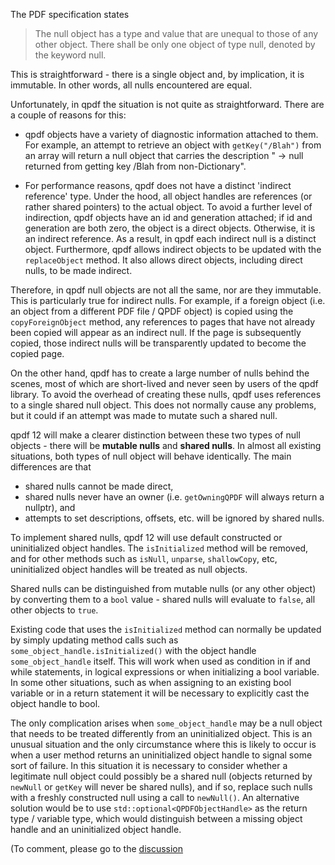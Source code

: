 The PDF specification states

> The null object has a type and value that are unequal to those of any other object. There shall be
> only one object of type null, denoted by the keyword null.

This is straightforward - there is a single object and, by implication, it is immutable. In other
words, all nulls encountered are equal.

Unfortunately, in qpdf the situation is not quite as straightforward. There are a couple of reasons
for this:

- qpdf objects have a variety of diagnostic information attached to them. For example, an attempt to
  retrieve an object with `getKey("/Blah")` from an array will return a null object that carries the
  description " -> null returned from getting key /Blah from non-Dictionary".

- For performance reasons, qpdf does not have a distinct 'indirect reference' type. Under the hood,
  all object handles are references (or rather shared pointers) to the actual object. To avoid a
  further level of indirection, qpdf objects have an id and generation attached; if id and
  generation are both zero, the object is a direct objects. Otherwise, it is an indirect reference.
  As a result, in qpdf each indirect null is a distinct object. Furthermore, qpdf allows indirect
  objects to be updated with the `replaceObject` method. It also allows direct objects, including
  direct nulls, to be made indirect.

Therefore, in qpdf null objects are not all the same, nor are they immutable. This is particularly
true for indirect nulls. For example, if a foreign object (i.e. an object from a different PDF
file / QPDF object) is copied using the `copyForeignObject` method, any references to pages that
have not already been copied will appear as an indirect null. If the page is subsequently copied,
those indirect nulls will be transparently updated to become the copied page.

On the other hand, qpdf has to create a large number of nulls behind the scenes, most of which are
short-lived and never seen by users of the qpdf library. To avoid the overhead of creating these
nulls, qpdf uses references to a single shared null object. This does not normally cause any
problems, but it could if an attempt was made to mutate such a shared null.

qpdf 12 will make a clearer distinction between these two types of null objects - there will be
**mutable nulls** and **shared nulls**. In almost all existing situations, both types of null object
will behave identically. The main differences are that

- shared nulls cannot be made direct,
- shared nulls never have an owner (i.e. `getOwningQPDF` will always return a nullptr), and
- attempts to set descriptions, offsets, etc. will be ignored by shared nulls.

To implement shared nulls, qpdf 12 will use default constructed or uninitialized object handles. The
`isInitialized` method will be removed, and for other methods such as `isNull`, `unparse`,
`shallowCopy`, etc, uninitialized object handles will be treated as null objects.

Shared nulls can be distinguished from mutable nulls (or any other object) by converting them to
a `bool` value - shared nulls will evaluate to `false`, all other objects to `true`.

Existing code that uses the `isInitialized` method can normally be updated by simply updating method
calls such as `some_object_handle.isInitialized()` with the object handle
`some_object_handle` itself. This will work when used as condition in if and while statements, in
logical expressions or when initializing a bool variable. In some other situations, such as when
assigning to an existing bool variable or in a return statement it will be necessary to explicitly
cast the object handle to bool.

The only complication arises when `some_object_handle` may be a null object that needs to be treated
differently from an uninitialized object. This is an unusual situation and the only circumstance
where this is likely to occur is when a user method returns an uninitialized object handle to signal
some sort of failure. In this situation it is necessary to consider whether a legitimate null object
could possibly be a shared null (objects returned by `newNull` or `getKey` will never be shared
nulls), and if so, replace such nulls with a freshly constructed null using a call to
`newNull()`. An alternative solution would be to use `std::optional<QPDFObjectHandle>` as the return
type / variable type, which would distinguish between a missing object handle and an uninitialized
object handle.

(To comment, please go to the [discussion](https://github.com/qpdf/qpdf/discussions/xxxx)

